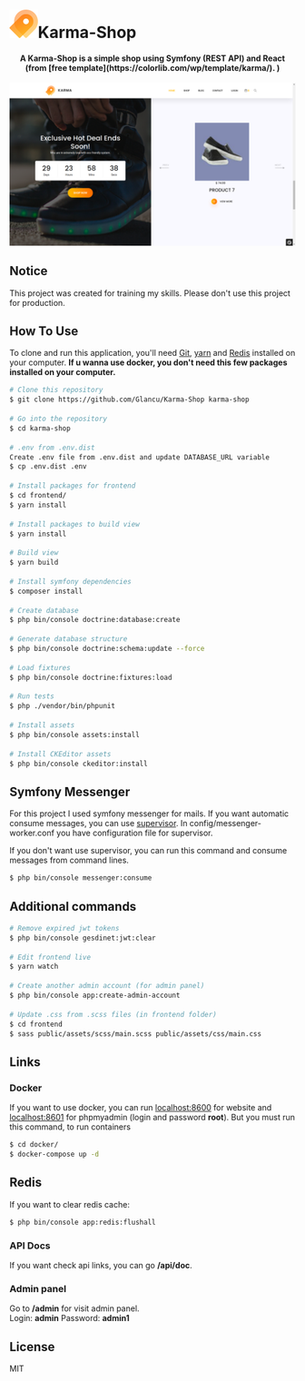 ![](./public/assets/img/fav.png)Karma-Shop
=========

<h4 align="center">A Karma-Shop is a simple shop using Symfony (REST API) and React (from [free template](https://colorlib.com/wp/template/karma/). )</h4>


![karma-shop](/public/assets/img/github/homepage-view.png)

## Notice
This project was created for training my skills. Please don't use this project for production. 

## How To Use

To clone and run this application, you'll need [Git](https://git-scm.com), [yarn](https://yarnpkg.com/) and [Redis](https://redis.io/) installed on your computer. **If u wanna use docker, you don't need this few packages installed on your computer.**

```bash
# Clone this repository
$ git clone https://github.com/Glancu/Karma-Shop karma-shop

# Go into the repository
$ cd karma-shop

# .env from .env.dist
Create .env file from .env.dist and update DATABASE_URL variable
$ cp .env.dist .env

# Install packages for frontend
$ cd frontend/
$ yarn install

# Install packages to build view
$ yarn install

# Build view
$ yarn build

# Install symfony dependencies
$ composer install

# Create database
$ php bin/console doctrine:database:create

# Generate database structure
$ php bin/console doctrine:schema:update --force

# Load fixtures
$ php bin/console doctrine:fixtures:load

# Run tests
$ php ./vendor/bin/phpunit

# Install assets
$ php bin/console assets:install

# Install CKEditor assets
$ php bin/console ckeditor:install
```

## Symfony Messenger

For this project I used symfony messenger for mails. If you want automatic consume messages, you can use [supervisor](http://supervisord.org/). In config/messenger-worker.conf you have configuration file for supervisor.

If you don't want use supervisor, you can run this command and consume messages from command lines.
```bash
$ php bin/console messenger:consume
```

## Additional commands
```bash
# Remove expired jwt tokens
$ php bin/console gesdinet:jwt:clear

# Edit frontend live
$ yarn watch

# Create another admin account (for admin panel)
$ php bin/console app:create-admin-account

# Update .css from .scss files (in frontend folder)
$ cd frontend
$ sass public/assets/scss/main.scss public/assets/css/main.css
```

## Links

### Docker
If you want to use docker, you can run [localhost:8600](http://localhost:8600) for website and [localhost:8601](http://localhost:8601) for phpmyadmin (login and password **root**). But you must run this command, to run containers
```bash
$ cd docker/
$ docker-compose up -d
```

## Redis
If you want to clear redis cache:
```bash
$ php bin/console app:redis:flushall
```

### API Docs
If you want check api links, you can go **/api/doc**.

### Admin panel
Go to **/admin** for visit admin panel. \
Login: **admin**
Password: **admin1**

## License

MIT
